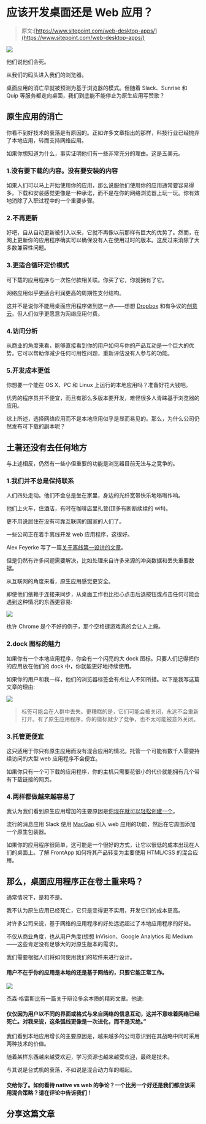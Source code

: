 # 应该开发桌面还是 Web 应用？

> 原文:[https://www.sitepoint.com/web-desktop-apps/](https://www.sitepoint.com/web-desktop-apps/)

![](../Images/b93babb536369876fa0e7683234f2039.png)

他们说他们会死。

从我们的码头进入我们的浏览器。

桌面应用的消亡早就被预测为基于浏览器的模式。但随着 Slack、Sunrise 和 Quip 等服务都走向桌面，我们到底能不能停止为原生应用写赞歌？

## 原生应用的消亡

你看不到好技术的衰落是有原因的。正如许多文章指出的那样，科技行业已经抛弃了本地应用，转而支持网络应用。

如果你想知道为什么，事实证明他们有一些非常充分的理由。这是五美元。

### 1.没有要下载的内容。没有要安装的内容

如果人们可以马上开始使用你的应用，那么说服他们使用你的应用通常要容易得多。下载和安装感觉更像是一种承诺，而不是在你的网络浏览器上玩一玩。你有效地消除了入职过程中的一个重要步骤。

### 2.不再更新

好吧，自从自动更新被引入以来，它就不再像以前那样有巨大的优势了。然而，在网上更新你的应用程序确实可以确保没有人在使用过时的版本。这反过来消除了大多数兼容性问题。

### 3.更适合循环定价模式

可下载的应用程序与一次性付款相关联。你买了它，你就拥有了它。

网络应用似乎更适合利润更高的周期性支付结构。

这并不是说你不能用桌面应用程序做到这一点——想想 [Dropbox](http://dropbox.com/) 和有争议的[创意云](http://www.adobe.com/uk/creativecloud.html)。但人们似乎更愿意为网络应用付费。

### 4.访问分析

从商业的角度来看，能够直接看到你的用户如何与你的产品互动是一个巨大的优势。它可以帮助你减少任何可用性问题，重新评估没有人参与的功能。

### 5.开发成本更低

你想要一个能在 OS X、PC 和 Linux 上运行的本地应用吗？准备好花大钱吧。

优秀的程序员并不便宜，而且有那么多版本要开发，难怪很多人青睐基于浏览器的应用。

综上所述，选择网络应用而不是本地应用似乎是显而易见的。那么，为什么公司仍然发布可下载的副本呢？

## 土著还没有去任何地方

与上述相反，仍然有一些小但重要的功能是浏览器目前无法与之竞争的。

### 1.我们并不总是保持联系

人们四处走动。他们不会总是坐在家里，身边的光纤宽带快乐地嗡嗡作响。

他们上火车，住酒店，有时在咖啡店里扎营(顶多有断断续续的 wifi)。

更不用说居住在没有可靠互联网的国家的人们了。

一些公司正在着手离线开发 web 应用程序，这很好。

Alex Feyerke 写了一篇[关于离线第一设计的文章](http://alistapart.com/article/offline-first)。

但是仍然有许多问题需要解决，比如处理来自许多来源的冲突数据和丢失重要数据。

从互联网的角度来看，原生应用感觉更安全。

即使他们依赖于连接来同步，从桌面工作也比担心点击后退按钮或点击任何可能会遇到这种情况的东西更容易:

![](../Images/8dcb1e8397ab68918a230d1457ae8d12.png)

也许 Chrome 是个不好的例子，那个空格键游戏真的会让人上瘾。

### 2.dock 图标的魅力

如果你有一个本地应用程序，你会有一个闪亮的大 dock 图标。只要人们记得把你的应用放在他们的 dock 中，你就能更好地持续使用。

如果你的用户和我一样，他们的浏览器标签会有点让人不知所措。以下是我写这篇文章的理由:

![](../Images/c9647c9d2c28d470d16a56525c0cb037.png)

> 标签可能会在人群中丢失。更糟糕的是，它们可能会被关闭，永远不会重新打开。有了原生应用程序，你的徽标就少了竞争，也不太可能被意外关闭。

### 3.托管更便宜

这只适用于你只有原生应用而没有混合应用的情况。托管一个可能有数千人需要持续访问的大型 web 应用程序不会便宜。

如果你只有一个可下载的应用程序，你的主机只需要花很小的代价就能拥有几个带有下载链接的网页。

### 4.两样都做越来越容易了

我认为我们看到原生应用增加的主要原因是[你现在就可以轻松创建一个](https://medium.com/dev-rocket/desktop-apps-are-back-thanks-to-the-web-767f30c333a1)。

流行的消息应用 Slack 使用 [MacGap](https://github.com/MacGapProject/MacGap1) 引入 web 应用的功能，然后在它周围添加一个原生包装器。

如果你的应用程序很简单，这可能是一个很好的方式，让它以很低的成本出现在人们的桌面上。了解 FrontApp 如何将其产品转变为主要使用 HTML/CSS 的混合应用。

## 那么，桌面应用程序正在卷土重来吗？

通常情况下，是和不是。

我不认为原生应用已经死亡，它只是变得更不实用，开发它们的成本更高。

对许多公司来说，基于网络的应用程序的好处远远超过了本地应用程序的好处。

不仅从商业角度，也从用户角度(想想 InVision、Google Analytics 和 Medium——这些肯定没有足够大的对原生版本的需求)。

我们需要根据人们将如何使用我们的软件来进行设计。

#### 用户不在乎你的应用是本地的还是基于网络的，只要它能正常工作。

![](../Images/5175d5cda62f5a2d05aa4f574ffaa7c9.png)

杰森·格雷斯比有一篇关于辩论多余本质的精彩文章。他说:

#### 仅仅因为用户以不同的界面或格式与来自网络的信息互动，这并不意味着网络已经死亡。对我来说，这条弧线更像是一次进化，而不是灭绝。”

我们看到本地应用增长的主要原因是，越来越多的公司意识到在其战略中同时采用两种技术的价值。

随着某样东西越来越受欢迎，学习资源也越来越受欢迎，最终是技术。

与其说是台式机的衰落，不如说是混合动力车的崛起。

#### 交给你了。如何看待 native vs web 的争论？一个比另一个好还是我们都应该采用混合策略？请在评论中告诉我们！

## 分享这篇文章